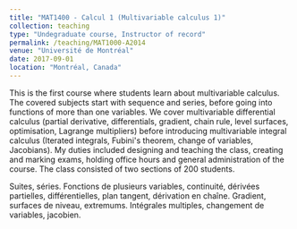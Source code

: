 ```yaml
---
title: "MAT1400 - Calcul 1 (Multivariable calculus 1)"
collection: teaching
type: "Undegraduate course, Instructor of record"
permalink: /teaching/MAT1000-A2014
venue: "Université de Montréal"
date: 2017-09-01
location: "Montréal, Canada"
---
```


This is the first course where students learn about multivariable calculus. The covered subjects start with sequence and series, before going into functions of more than one variables. We cover multivariable differential calculus (partial derivative, differentials, gradient, chain rule, level surfaces, optimisation, Lagrange multipliers) before introducing multivariable integral calculus (Iterated integrals, Fubini's theorem, change of variables, Jacobians). My duties included designing and teaching the class, creating and marking exams, holding office hours and general administration of the course. The class consisted of two sections of 200 students.

Suites, séries. Fonctions de plusieurs variables, continuité, dérivées partielles, différentielles, plan tangent, dérivation en chaîne. Gradient, surfaces de niveau, extremums. Intégrales multiples, changement de variables, jacobien.
